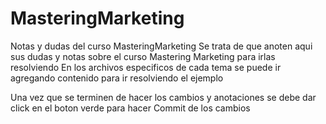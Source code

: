 # MasteringMarketing
Notas y dudas del curso MasteringMarketing
Se trata de que anoten aqui sus dudas y notas sobre el curso Mastering Marketing para irlas resolviendo
En los archivos especificos de cada tema se puede ir agregando contenido para ir resolviendo el ejemplo

Una vez que se terminen de hacer los cambios y anotaciones se debe dar click en el boton verde para hacer Commit de los cambios
